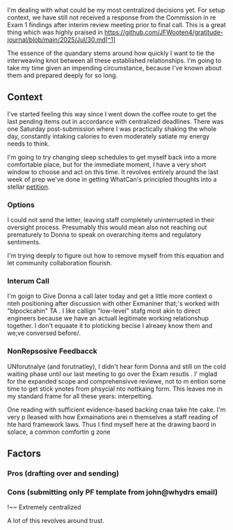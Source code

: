 I'm dealing with what could be my most centralized decisions yet. For setup context, we have still not received a response from the Commission in re Exam 1 findings after interim review meeting prior to final call. This is a great thing which was highly praised in https://github.com/JFWooten4/gratitude-journal/blob/main/2025/Jul/30.md[^1]

[^1]: This perfectly exemplifies the root of the matter, which is that I've become too central to the regulatory interactions and broader policy discourse. It needs to center around Syndivate public policies and collective operating principles rather than my view.

The essence of the quandary stems around how quickly I want to tie the interweaving knot between all these established relationships. I'm going to take my time given an impending circumstance, because I've known about them and prepared deeply for so long.


## Context

I've started feeling this way since I went down the coffee route to get the last pending items out in accordance with centralized deadlines. There was one Saturday post-submission where I was practically shaking the whole day, constantly intaking calories to even moderately satiate my energy needs to think.

I'm going to try changing sleep schedules to get myself back into a more comfortable place, but for the immediate moment, I have a very short window to choose and act on this time. It revolves entirely around the last week of prep we've done in getting WhatCan's principled thoughts into a stellar [petition](https://www.reddit.com/r/Superstonk/comments/1mhdxrs/petition_to_close_regsho_loopholes_allowing).


### Options

I could not send the letter, leaving staff completely uninterrupted in their oversight process. Presumably this would mean also not reaching out prematurely to Donna to speak on overarching items and regulatory sentiments.

I'm trying deeply to figure out how to remove myself from this equation and let community collaboration flourish.


### Interum Call

I'm goign to Give Donna a call later today and get a little more context o nteh positioning after discussion with other Exmaniner that;'s worked with "blpockcahin"  TA . I like callign  "low-level" stafg most akin to direct engineers because we have an actuall legitimate working relationshup together.  I don't  equaate it to ploticking becise I alreaey know them and we;ve conversed before/.


### NonRepsosive Feedbacck

UNforutnalye  (and forutnatley), I didn't hear form Donna and  still on the cold waiting phase until our last  meeting to go over the Exam resutls . I' mglad for the expanded scope and comprehensivve reviewe, not to m ention some  time to get  stick ynotes from phsycial nto nottkaing form. This  leaves me  in my standard frame for all these years: interpetting.

One reading with sufficient evidence-based backing cnaa  take hte cake. I'm  very p lleased with how Exmainations arei n  themselves a  staff reading  of hte  hard framework laws.   Thus  I find myself here at the drawing  baord in solace, a common comfortin g zone


## Factors

### Pros (drafting over and sending)

### Cons (submitting only PF template from john@whydrs email)

!~~ Extremely centralized

A lot of this revolves around trust.
